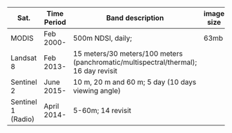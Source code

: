| Sat. | Time Period | Band description |image size |
|--|--|--|--|
|MODIS| Feb 2000-|500m NDSI, daily; |63mb|
|Landsat 8|Feb 2013-| 15 meters/30 meters/100 meters (panchromatic/multispectral/thermal); 16 day revisit||
|Sentinel 2|June 2015-|10 m, 20 m and 60 m; 5 day (10 days viewing angle)||
|Sentinel 1 (Radio)|April 2014-|5-60m; 14 revisit||
